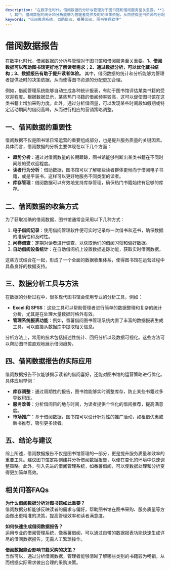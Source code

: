 ```yaml
---
description: "在数字化时代，借阅数据的分析与管理对于图书馆和借阅服务至关重要。**1、借阅数据可以帮助图书馆更好地了解读者需求；2、通过数据分析，可以优化藏书结构；3、数据报告有助于提升读者体验。**\
  \ 其中，借阅数据的统计和分析能够为管理者提供及时的决策依据，从而使得图书资源的分配更加合理。"
keywords: "借阅管理系统, 自助借阅, 番薯借阅, 图书管理软件"
---
```

# 借阅数据报告

在数字化时代，借阅数据的分析与管理对于图书馆和借阅服务至关重要。**1、借阅数据可以帮助图书馆更好地了解读者需求；2、通过数据分析，可以优化藏书结构；3、数据报告有助于提升读者体验。** 其中，借阅数据的统计和分析能够为管理者提供及时的决策依据，从而使得图书资源的分配更加合理。

例如，借阅管理系统能够自动生成各种统计报表，有助于图书馆评估某类书籍的受欢迎程度。根据数据显示，某些热门书籍的借阅频率较高，这可以促使图书馆在这类书籍上增加采购力度。此外，通过分析借阅量，可以发现某些时间段如假期或特定活动期间的借阅高峰，从而进行相应的营销策略调整。

## **一、借阅数据的重要性**

借阅数据不仅是图书馆日常运营的重要组成部分，也是提升服务质量的关键因素。具体而言，借阅数据的分析主要体现在以下几个方面：

- **趋势分析**：通过对借阅数量的长期跟踪，图书馆能够判断出某类书籍在不同时间段的受欢迎程度。
- **读者行为分析**：借助数据，图书馆可以了解哪些读者群体更倾向于借阅电子书籍，或是平装书，这样可以更好地服务不同类型的读者。
- **库存管理**：借阅数据可以有效地支持库存管理，确保热门书籍始终有足够的库存。

## **二、借阅数据的收集方式**

为了获取准确的借阅数据，图书馆通常会采用以下几种方式：

1. **电子借阅记录**：使用借阅管理软件便可实时记录每一次借书和还书，确保数据的准确性和及时性。
2. **问卷调查**：定期对读者进行调查，以获取他们的借阅习惯和偏好数据。
3. **自助借阅设备统计**：在自助借阅机上设置数据追踪功能，获取实时借阅数据。

这些方式结合在一起，形成了一个全面的数据收集体系，使得图书馆在运营过程中具备良好的数据支持。

## **三、数据分析工具与方法**

在数据的分析过程中，很多现代图书馆会使用专业的分析工具，例如：

- **Excel 和 SPSS**：这些工具可以帮助管理者进行简单的数据整理和复杂的统计分析，尤其是在处理大量数据时格外有效。
- **管理系统报表功能**：例如，番薯借阅图书管理系统内置了丰富的数据报表生成工具，可以直接从数据库中提取相关信息。

分析方法上，常用的技术包括描述性统计、回归分析以及数据可视化。这些方法可以帮助图书馆直观地展示借阅趋势。

## **四、借阅数据报告的实际应用**

借阅数据报告不仅能够揭示读者的借阅喜好，还能对图书馆的运营策略进行优化。具体应用举例：

- **库存调整**：通过周期性的报告，图书馆能够实时调整库存，防止某些书籍过多导致积压。
- **服务改善**：分析借阅目的地与时间，为读者提供个性化的借阅推荐，提高满意度。
- **市场推广**：基于借阅数据，图书馆可以设计针对性的推广活动，如租借优惠或新书推荐，吸引更多读者。

## **五、结论与建议**

综上所述，借阅数据报告不仅是图书馆管理的一部分，更是提升服务质量和效率的重要工具。建议图书馆定期创建并分析借阅数据报告，以便在变化的环境中快速调整策略。此外，引入先进的借阅管理系统，如番薯借阅，可以使数据处理和分析变得更加简单高效。

## 相关问答FAQs

**为什么借阅数据分析对图书馆如此重要？**  
借阅数据分析能够反映读者的需求与偏好，帮助图书馆在图书采购、服务质量等方面做出更精准的决策，提高管理效率和读者满意度。

**如何快速生成借阅数据报告？**  
运用专业的借阅管理系统，像番薯借阅，可以通过自带的数据报表功能快速生成详尽的借阅数据报告，无需人工繁琐操作。

**借阅数据能否影响书籍采购的决策？**  
当然可以，通过分析借阅数据，管理者能够清晰了解哪些类别的书籍较为畅销，从而根据实际需求做出合理的采购决策。
